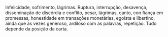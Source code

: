 Infelicidade, sofrimento, lágrimas. Ruptura, interrupção, desavença,
disseminação de discórdia e conflito, pesar, lágrimas, canto, con fiança em
promessas, honestidade em transações monetárias, egoísta e libertino, ainda
que às vezes generoso, ardiloso com as palavras, repetição. Tudo depende da
posição da carta.

